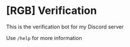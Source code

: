 # [RGB] Verification
This is the verification bot for my Discord server

Use `/help` for more information
